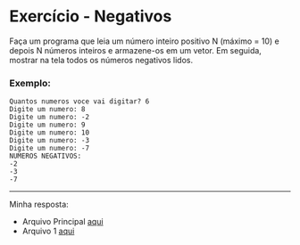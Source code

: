 # Exercício - Negativos

Faça um programa que leia um número inteiro positivo N (máximo = 10) e depois N números inteiros
e armazene-os em um vetor. Em seguida, mostrar na tela todos os números negativos lidos. 

</div>

### Exemplo:

```
Quantos numeros voce vai digitar? 6
Digite um numero: 8
Digite um numero: -2
Digite um numero: 9
Digite um numero: 10
Digite um numero: -3
Digite um numero: -7
NUMEROS NEGATIVOS:
-2
-3
-7 

```


---

Minha resposta:
- Arquivo Principal [aqui](https://github.com/JonathanBarr0s/Udemy-Java/blob/main/Se%C3%A7%C3%A3o%2009%20-%20Construtores%2C%20palavra%20this%2C%20sobrecarga%2C%20encapsulamento/01.%20Banco/Banco/src/Program/Main.java)
- Arquivo 1 [aqui](https://github.com/JonathanBarr0s/Udemy-Java/blob/main/Se%C3%A7%C3%A3o%2009%20-%20Construtores%2C%20palavra%20this%2C%20sobrecarga%2C%20encapsulamento/01.%20Banco/Banco/src/Entities/ContaBancaria.java)


